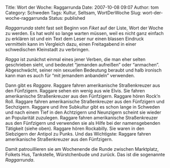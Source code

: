 Title: Wort der Woche: Raggarrunda
Date: 2007-10-08 09:07
Author: tom
Category: Schweden
Tags: Kultur, Seltsam, WortDerWoche
Slug: wort-der-woche-raggarrunda
Status: published

*Raggarrunda* steht fast seit Beginn von *Fiket* auf der Liste, Wort der
Woche zu werden. Es hat wohl so lange warten müssen, weil es nicht ganz
einfach zu erklären ist und ein Text dem Leser nur einen blassen
Eindruck vermitteln kann im Vergleich dazu, einen Freitagabend in einer
schwedischen Kleinstadt zu verbringen.

*Ragga* ist zunächst einmal eines jener Verben, die man eher selten
geschrieben sieht, und bedeutet “jemanden aufreißen” oder “anmachen”.
Abgeschwächt, seiner rein sexuellen Bedeutung beraubt und halb ironisch
kann man es auch für “mit jemandem anbandeln” verwenden.

Dann gibt es *Raggare*. Raggare fahren amerikanische Straßenkreuzer aus
den Fünfzigern. Raggare sehen ein wenig aus wie Elvis. Sie fahren
amerikanische Straßenkreuzer aus den Fünfzigern. Raggare hören Rock’n
Roll. Raggare fahren amerikanische Straßenkreuzer aus den Fünfzigern und
Sechzigern. Raggare und ihre Subkultur gibt es schon lange in Schweden
und nach einem Tief in den Achtzigern und Neunzigern scheint sie wieder
an Popularität zuzulegen. Raggare fahren amerikanische Straßenkreuzer
aus den Fünfzigern und verwenden sie als Hilfe bei der namensgebenden
Tätigkeit (siehe oben). Raggare hören Rockabilly. Sie waren in den
Siebzigern der Antipol zu Punks. Und das Wichtigste: Raggare fahren
amerikanische Straßenkreuzer aus den Fünfzigern.

Damit patrouillieren sie am Wochenende die Runde zwischen Marktplatz,
Folkets Hus, Tankstelle, Würstchenbude und zurück. Das ist die
sogenannte *Raggarrunda*.

